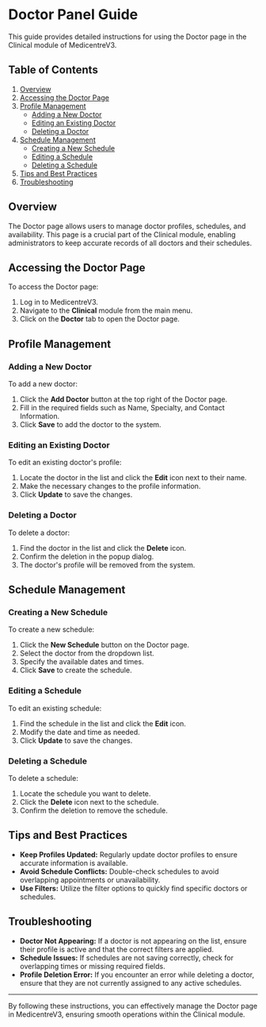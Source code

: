 # Doctor Panel Guide

This guide provides detailed instructions for using the Doctor page in the Clinical module of MedicentreV3.

## Table of Contents

1. [Overview](#overview)
2. [Accessing the Doctor Page](#accessing-the-doctor-page)
3. [Profile Management](#profile-management)
   - [Adding a New Doctor](#adding-a-new-doctor)
   - [Editing an Existing Doctor](#editing-an-existing-doctor)
   - [Deleting a Doctor](#deleting-a-doctor)
4. [Schedule Management](#schedule-management)
   - [Creating a New Schedule](#creating-a-new-schedule)
   - [Editing a Schedule](#editing-a-schedule)
   - [Deleting a Schedule](#deleting-a-schedule)
5. [Tips and Best Practices](#tips-and-best-practices)
6. [Troubleshooting](#troubleshooting)

## Overview

The Doctor page allows users to manage doctor profiles, schedules, and availability. This page is a crucial part of the Clinical module, enabling administrators to keep accurate records of all doctors and their schedules.

## Accessing the Doctor Page

To access the Doctor page:

1. Log in to MedicentreV3.
2. Navigate to the **Clinical** module from the main menu.
3. Click on the **Doctor** tab to open the Doctor page.

## Profile Management

### Adding a New Doctor

To add a new doctor:

1. Click the **Add Doctor** button at the top right of the Doctor page.
2. Fill in the required fields such as Name, Specialty, and Contact Information.
3. Click **Save** to add the doctor to the system.

### Editing an Existing Doctor

To edit an existing doctor's profile:

1. Locate the doctor in the list and click the **Edit** icon next to their name.
2. Make the necessary changes to the profile information.
3. Click **Update** to save the changes.

### Deleting a Doctor

To delete a doctor:

1. Find the doctor in the list and click the **Delete** icon.
2. Confirm the deletion in the popup dialog.
3. The doctor's profile will be removed from the system.

## Schedule Management

### Creating a New Schedule

To create a new schedule:

1. Click the **New Schedule** button on the Doctor page.
2. Select the doctor from the dropdown list.
3. Specify the available dates and times.
4. Click **Save** to create the schedule.

### Editing a Schedule

To edit an existing schedule:

1. Find the schedule in the list and click the **Edit** icon.
2. Modify the date and time as needed.
3. Click **Update** to save the changes.

### Deleting a Schedule

To delete a schedule:

1. Locate the schedule you want to delete.
2. Click the **Delete** icon next to the schedule.
3. Confirm the deletion to remove the schedule.

## Tips and Best Practices

- **Keep Profiles Updated:** Regularly update doctor profiles to ensure accurate information is available.
- **Avoid Schedule Conflicts:** Double-check schedules to avoid overlapping appointments or unavailability.
- **Use Filters:** Utilize the filter options to quickly find specific doctors or schedules.

## Troubleshooting

- **Doctor Not Appearing:** If a doctor is not appearing on the list, ensure their profile is active and that the correct filters are applied.
- **Schedule Issues:** If schedules are not saving correctly, check for overlapping times or missing required fields.
- **Profile Deletion Error:** If you encounter an error while deleting a doctor, ensure that they are not currently assigned to any active schedules.

---

By following these instructions, you can effectively manage the Doctor page in MedicentreV3, ensuring smooth operations within the Clinical module.
